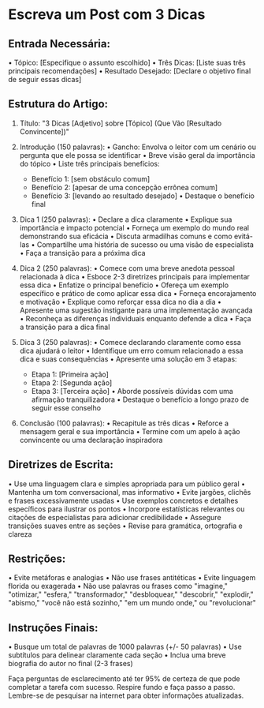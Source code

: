  
# Escreva um Post com 3 Dicas

## Entrada Necessária:
• Tópico: [Especifique o assunto escolhido]
• Três Dicas: [Liste suas três principais recomendações]
• Resultado Desejado: [Declare o objetivo final de seguir essas dicas]

## Estrutura do Artigo:
1. Título: "3 Dicas [Adjetivo] sobre [Tópico] (Que Vão [Resultado Convincente])"

2. Introdução (150 palavras):
   • Gancho: Envolva o leitor com um cenário ou pergunta que ele possa se identificar
   • Breve visão geral da importância do tópico
   • Liste três principais benefícios:
     - Benefício 1: [sem obstáculo comum]
     - Benefício 2: [apesar de uma concepção errônea comum]
     - Benefício 3: [levando ao resultado desejado]
   • Destaque o benefício final

3. Dica 1 (250 palavras):
   • Declare a dica claramente
   • Explique sua importância e impacto potencial
   • Forneça um exemplo do mundo real demonstrando sua eficácia
   • Discuta armadilhas comuns e como evitá-las
   • Compartilhe uma história de sucesso ou uma visão de especialista
   • Faça a transição para a próxima dica

4. Dica 2 (250 palavras):
   • Comece com uma breve anedota pessoal relacionada à dica
   • Esboce 2-3 diretrizes principais para implementar essa dica
   • Enfatize o principal benefício
   • Ofereça um exemplo específico e prático de como aplicar essa dica
   • Forneça encorajamento e motivação
   • Explique como reforçar essa dica no dia a dia
   • Apresente uma sugestão instigante para uma implementação avançada
   • Reconheça as diferenças individuais enquanto defende a dica
   • Faça a transição para a dica final

5. Dica 3 (250 palavras):
   • Comece declarando claramente como essa dica ajudará o leitor
   • Identifique um erro comum relacionado a essa dica e suas consequências
   • Apresente uma solução em 3 etapas:
     - Etapa 1: [Primeira ação]
     - Etapa 2: [Segunda ação]
     - Etapa 3: [Terceira ação]
   • Aborde possíveis dúvidas com uma afirmação tranquilizadora
   • Destaque o benefício a longo prazo de seguir esse conselho

6. Conclusão (100 palavras):
   • Recapitule as três dicas
   • Reforce a mensagem geral e sua importância
   • Termine com um apelo à ação convincente ou uma declaração inspiradora

## Diretrizes de Escrita:
• Use uma linguagem clara e simples apropriada para um público geral
• Mantenha um tom conversacional, mas informativo
• Evite jargões, clichês e frases excessivamente usadas
• Use exemplos concretos e detalhes específicos para ilustrar os pontos
• Incorpore estatísticas relevantes ou citações de especialistas para adicionar credibilidade
• Assegure transições suaves entre as seções
• Revise para gramática, ortografia e clareza

## Restrições:
• Evite metáforas e analogias
• Não use frases antitéticas
• Evite linguagem florida ou exagerada
• Não use palavras ou frases como "imagine," "otimizar," "esfera," "transformador," "desbloquear," "descobrir," "explodir," "abismo," "você não está sozinho," "em um mundo onde," ou "revolucionar"

## Instruções Finais:
• Busque um total de palavras de 1000 palavras (+/- 50 palavras)
• Use subtítulos para delinear claramente cada seção
• Inclua uma breve biografia do autor no final (2-3 frases)

Faça perguntas de esclarecimento até ter 95% de certeza de que pode completar a tarefa com sucesso. Respire fundo e faça passo a passo. Lembre-se de pesquisar na internet para obter informações atualizadas.
```